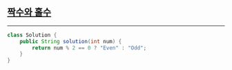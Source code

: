 ## [짝수와 홀수](https://programmers.co.kr/learn/courses/30/lessons/12937)
***
```java
class Solution {
    public String solution(int num) {
        return num % 2 == 0 ? "Even" : "Odd";
    }
}
```